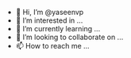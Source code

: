 - 👋 Hi, I’m @yaseenvp
- 👀 I’m interested in ...
- 🌱 I’m currently learning ...
- 💞️ I’m looking to collaborate on ...
- 📫 How to reach me ...

<!---
yaseenvp/yaseenvp is a ✨ special ✨ repository because its `README.md` (this file) appears on your GitHub profile.
You can click the Preview link to take a look at your changes.
--->
